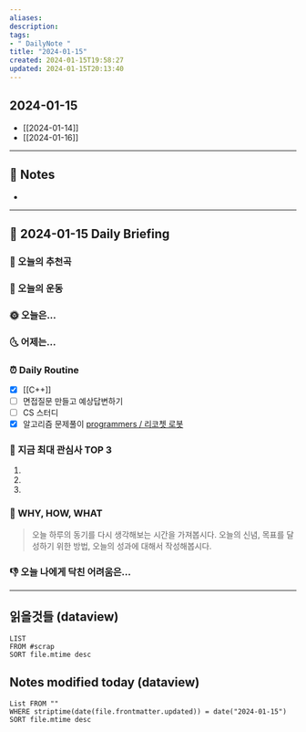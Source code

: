 ```yaml
---
aliases: 
description:
tags:
- " DailyNote "
title: "2024-01-15"
created: 2024-01-15T19:58:27
updated: 2024-01-15T20:13:40
---
```


## 2024-01-15

- [[2024-01-14]] 
- [[2024-01-16]]

---

## 📝 Notes

- 


---

## 📅 2024-01-15 Daily Briefing

### 🎵 오늘의 추천곡

### 🏃 오늘의 운동

### 🌞 오늘은...

### 🌜 어제는...

### ⏰ Daily Routine

- [x] [[C++]]
- [ ] 면접질문 만들고 예상답변하기
- [ ] CS 스터디
- [x] 알고리즘 문제풀이 [programmers / 리코쳇 로봇](https://school.programmers.co.kr/learn/courses/30/lessons/169199)

### 🧠 지금 최대 관심사 TOP 3

1. 
2. 
3. 

### 🚀 WHY, HOW, WHAT

> 오늘 하루의 동기를 다시 생각해보는 시간을 가져봅시다. 오늘의 신념, 목표를 달성하기 위한 방법, 오늘의 성과에 대해서 작성해봅시다.

### 👎 오늘 나에게 닥친 어려움은...

---

## 읽을것들 (dataview)

```dataview
LIST
FROM #scrap
SORT file.mtime desc
```

## Notes modified today (dataview)

```dataview
List FROM "" 
WHERE striptime(date(file.frontmatter.updated)) = date("2024-01-15") 
SORT file.mtime desc
```

